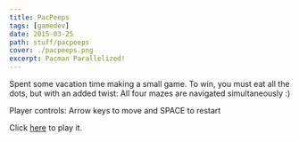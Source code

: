 ```yaml
---
title: PacPeeps
tags: [gamedev]
date: 2015-03-25
path: stuff/pacpeeps
cover: ./pacpeeps.png
excerpt: Pacman Parallelized!
---
```


Spent some vacation time making a small game. To win, you must eat all the dots, but with an added twist: All four mazes
are navigated simultaneously :)

Player controls: Arrow keys to move and SPACE to restart

Click [here](https://gorch.com/pacpeeps) to play it.
